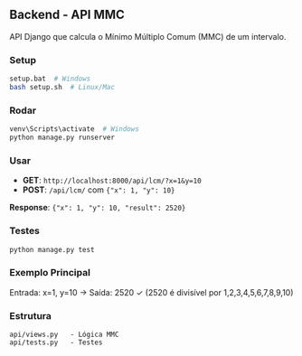 ## Backend - API MMC

API Django que calcula o Mínimo Múltiplo Comum (MMC) de um intervalo.

### Setup

```bash
setup.bat  # Windows
bash setup.sh  # Linux/Mac
```

### Rodar

```bash
venv\Scripts\activate  # Windows
python manage.py runserver
```

### Usar

- **GET**: `http://localhost:8000/api/lcm/?x=1&y=10`
- **POST**: `/api/lcm/` com `{"x": 1, "y": 10}`

**Response**: `{"x": 1, "y": 10, "result": 2520}`

### Testes

```bash
python manage.py test
```

### Exemplo Principal

Entrada: x=1, y=10 → Saída: 2520 ✓
(2520 é divisível por 1,2,3,4,5,6,7,8,9,10)

### Estrutura

```
api/views.py   - Lógica MMC
api/tests.py   - Testes
```

